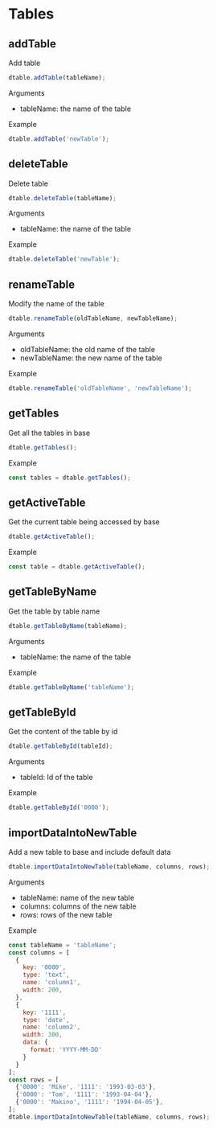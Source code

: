 # Tables

## addTable

Add table

```javascript
dtable.addTable(tableName);
```

Arguments

* tableName: the name of the table

Example

```javascript
dtable.addTable('newTable');
```

## deleteTable

Delete table

```javascript
dtable.deleteTable(tableName);
```

Arguments

* tableName: the name of the table

Example

```javascript
dtable.deleteTable('newTable');
```

## renameTable

Modify the name of the table

```javascript
dtable.renameTable(oldTableName, newTableName);
```

Arguments

* oldTableName: the old name of the table
* newTableName: the new name of the table

Example

```javascript
dtable.renameTable('oldTableName', 'newTableName');
```

## getTables

Get all the tables in base

```javascript
dtable.getTables();
```

Example

```javascript
const tables = dtable.getTables();
```

## getActiveTable

Get the current table being accessed by base

```javascript
dtable.getActiveTable();
```

Example

```javascript
const table = dtable.getActiveTable();
```

## getTableByName

Get the table by table name

```javascript
dtable.getTableByName(tableName);
```

Arguments

* tableName: the name of the table

Example

```javascript
dtable.getTableByName('tableName');
```

## getTableById

Get the content of the table by id

```javascript
dtable.getTableById(tableId);
```

Arguments

* tableId: Id of the table

Example

```javascript
dtable.getTableById('0000');
```

## importDataIntoNewTable

Add a new table to base and include default data

```javascript
dtable.importDataIntoNewTable(tableName, columns, rows);
```

Arguments

- tableName: name of the new table
- columns: columns of the new table
- rows: rows of the new table

Example

```javascript
const tableName = 'tableName';
const columns = [
  {
    key: '0000',
    type: 'text',
    name: 'column1',
    width: 200,
  },
  {
    key: '1111',
    type: 'date',
    name: 'column2',
    width: 300,
    data: {
      format: 'YYYY-MM-DD'
    }
  }
];
const rows = [
  {'0000': 'Mike', '1111': '1993-03-03'},
  {'0000': 'Tom', '1111': '1993-04-04'},
  {'0000': 'Makino', '1111': '1994-04-05'},
];
dtable.importDataIntoNewTable(tableName, columns, rows);
```

